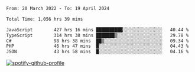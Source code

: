 <!--START_SECTION:waka-->

```txt
From: 20 March 2022 - To: 19 April 2024

Total Time: 1,056 hrs 39 mins

JavaScript        427 hrs 16 mins ██████████░░░░░░░░░░░░░░░   40.44 %
TypeScript        314 hrs 38 mins ███████▒░░░░░░░░░░░░░░░░░   29.78 %
C#                98 hrs 38 mins  ██▒░░░░░░░░░░░░░░░░░░░░░░   09.34 %
PHP               46 hrs 47 mins  █░░░░░░░░░░░░░░░░░░░░░░░░   04.43 %
JSON              43 hrs 58 mins  █░░░░░░░░░░░░░░░░░░░░░░░░   04.16 %
```

<!--END_SECTION:waka-->
[![spotify-github-profile](https://spotify-github-profile.vercel.app/api/view?uid=c00zprrvy9xiloa9qnco3hmng&cover_image=true&theme=novatorem&show_offline=false&background_color=121212&bar_color=53b14f&bar_color_cover=false)](https://spotify-github-profile.vercel.app/api/view?uid=c00zprrvy9xiloa9qnco3hmng&redirect=true)



